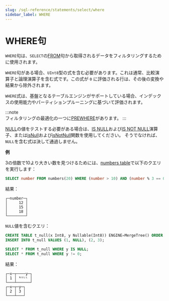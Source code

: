 ```yaml
---
slug: /sql-reference/statements/select/where
sidebar_label: WHERE
---
```



# WHERE句

`WHERE`句は、`SELECT`の[FROM](../../../sql-reference/statements/select/from.md)句から取得されるデータをフィルタリングするために使用されます。

`WHERE`句がある場合、`UInt8`型の式を含む必要があります。これは通常、比較演算子と論理演算子を含む式です。この式が `0` に評価される行は、その後の変換や結果から除外されます。

`WHERE`式は、基盤となるテーブルエンジンがサポートしている場合、インデックスの使用能力やパーティションプルーニングに基づいて評価されます。

:::note    
フィルタリングの最適化の一つに[PREWHERE](../../../sql-reference/statements/select/prewhere.md)があります。
:::

[NULL](/sql-reference/syntax#null)の値をテストする必要がある場合は、[IS NULL](../../operators/index.md#operator-is-null)および[IS NOT NULL](../../operators/index.md#is-not-null)演算子、または[isNull](../../../sql-reference/functions/functions-for-nulls.md#isnull)および[isNotNull](../../../sql-reference/functions/functions-for-nulls.md#isnotnull)関数を使用してください。
そうでなければ、`NULL`を含む式は決して通過しません。

**例**

3の倍数で10より大きい数を見つけるためには、[numbers table](../../../sql-reference/table-functions/numbers.md)で以下のクエリを実行します：

``` sql
SELECT number FROM numbers(20) WHERE (number > 10) AND (number % 3 == 0);
```

結果：

``` text
┌─number─┐
│     12 │
│     15 │
│     18 │
└────────┘
```

`NULL`値を含むクエリ：

``` sql
CREATE TABLE t_null(x Int8, y Nullable(Int8)) ENGINE=MergeTree() ORDER BY x;
INSERT INTO t_null VALUES (1, NULL), (2, 3);

SELECT * FROM t_null WHERE y IS NULL;
SELECT * FROM t_null WHERE y != 0;
```

結果：

``` text
┌─x─┬────y─┐
│ 1 │ ᴺᵁᴸᴸ │
└───┴──────┘
┌─x─┬─y─┐
│ 2 │ 3 │
└───┴───┘
```

